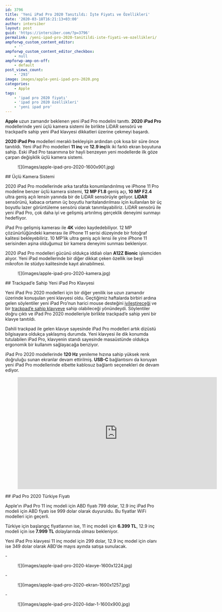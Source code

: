 ```yaml
---
id: 3796
title: 'Yeni iPad Pro 2020 Tanıtıldı: İşte Fiyatı ve Özellikleri'
date: '2020-03-18T16:21:13+03:00'
author: intersiber
layout: post
guid: 'https://intersiber.com/?p=3796'
permalink: /yeni-ipad-pro-2020-tanitildi-iste-fiyati-ve-ozellikleri/
ampforwp_custom_content_editor:
    - ''
ampforwp_custom_content_editor_checkbox:
    - null
ampforwp-amp-on-off:
    - default
post_views_count:
    - '293'
image: images/apple-yeni-ipad-pro-2020.png
categories:
    - Apple
tags:
    - 'ipad pro 2020 fiyatı'
    - 'ipad pro 2020 özellikleri'
    - 'yeni ipad pro'
---
```


**Apple** uzun zamandır beklenen yeni iPad Pro modelini tanıttı. **2020 iPad Pro** modellerinde yeni üçlü kamera sistemi ile birlikte LiDAR sensörü ve trackpad’e sahip yeni iPad klavyesi dikkatleri üzerine çekmeyi başardı.

**2020 iPad Pro** modelleri meraklı bekleyişin ardından çok kısa bir süre önce tanıtıldı. Yeni iPad Pro modelleri **11 inç** ve **12.9 inç**lik iki farklı ekran boyutuna sahip. Eski iPad Pro tasarımına bir hayli benzeyen yeni modellerde ilk göze çarpan değişiklik üçlü kamera sistemi.

<figure class="wp-block-image size-large">![](images/apple-ipad-pro-2020-1600x901.jpg)</figure>## Üçlü Kamera Sistemi

2020 iPad Pro modellerinde arka tarafda konumlandırılmış ve iPhone 11 Pro modeline benzer üçlü kamera sistemi, **12 MP F1.8** geniş açı, **10 MP F2.4** ultra geniş açılı lensin yanında bir de LiDAR sensörüyle geliyor. **LiDAR** sensörünü, kabaca ortamın üç boyutlu haritalandırılması için kullanılan bir üç boyutlu lazer görüntüleme sensörü olarak tanımlayabiliriz. LiDAR sensörü ile yeni iPad Pro, çok daha iyi ve gelişmiş artırılmış gerçeklik deneyimi sunmayı hedefliyor.

iPad Pro gelişmiş kamerası ile **4K** video kaydedebiliyor. 12 MP çözünürlüğündeki kamerası ile iPhone 11 serisi düzeyinde bir fotoğraf kalitesi bekleyebiliriz. 10 MP’lik ultra geniş açılı lensi ile yine iPhone 11 serisinden aşina olduğumuz bir kamera deneyimi sunması bekleniyor.

2020 iPad Pro modelleri gücünü oldukça iddialı olan **A12Z Bionic** işlemciden alıyor. Yeni iPad modellerinde bir diğer dikkat çeken özellik ise beşli mikrofon ile stüdyo kalitesinde kayıt alınabilmesi.

<figure class="wp-block-image size-full">![](images/apple-ipad-pro-2020-kamera.jpg)</figure>## Trackpad’e Sahip Yeni iPad Pro Klavyesi

Yeni iPad Pro 2020 modelleri için bir diğer yenilik ise uzun zamandır üzerinde konuşulan yeni klavyesi oldu. Geçtiğimiz haftalarda birbiri ardına gelen söylentiler yeni iPad Pro’nun harici mouse desteğini [iyileştireceği](https://intersiber.com/ipados-14-ile-daha-gelismis-fare-destegi-gelebilir/) ve bir [trackpad’e sahip klavyeye](https://intersiber.com/ipad-pro-yeni-klavyesiyle-neler-sunuyor/) sahip olabileceği yönündeydi. Söylentiler doğru çıktı ve iPad Pro 2020 modelleriyle birlikte trackpad’e sahip yeni bir klavye tanıtıldı.

Dahili trackpad ile gelen klavye sayesinde iPad Pro modelleri artık dizüstü bilgisayara oldukça yaklaşmış durumda. Yeni klavyesi ile dik konumda tutulabilen iPad Pro, klavyenin standı sayesinde masaüstünde oldukça ergonomik bir kullanım sağlayacağa benziyor.

iPad Pro 2020 modellerinde **120 Hz** yenileme hızına sahip yüksek renk doğruluğu sunan ekranlar devam ettirilmiş. **USB-C** bağlantısını da koruyan yeni iPad Pro modellerinde elbette kablosuz bağlantı seçenekleri de devam ediyor.

<figure class="wp-block-embed-youtube wp-block-embed is-type-video is-provider-youtube wp-embed-aspect-16-9 wp-has-aspect-ratio"><div class="wp-block-embed__wrapper"><span class="embed-youtube" style="text-align:center; display: block;"><iframe allowfullscreen="true" class="youtube-player" height="360" src="https://www.youtube.com/embed/09_QxCcBEyU?version=3&rel=1&fs=1&autohide=2&showsearch=0&showinfo=1&iv_load_policy=1&wmode=transparent" style="border:0;" width="640"></iframe></span></div></figure>## iPad Pro 2020 Türkiye Fiyatı

Apple’ın iPad Pro 11 inç modeli için ABD fiyatı 799 dolar, 12.9 inç iPad Pro modeli için ABD fiyatı ise 999 dolar olarak duyuruldu. Bu fiyatlar WiFi modelleri için geçerli.

Türkiye için başlangıç fiyatlarının ise, 11 inç modeli için **6.399 TL**, 12.9 inç modeli için ise **7.999 TL** dolaylarında olması bekleniyor.

Yeni iPad Pro klavyesi 11 inç model için 299 dolar, 12.9 inç model için olanı ise 349 dolar olarak ABD’de mayıs ayında satışa sunulacak.

<div class="wp-block-jetpack-slideshow aligncenter" data-effect="slide"><div class="wp-block-jetpack-slideshow_container swiper-container">- <figure>![](images/apple-ipad-pro-2020-klavye-1600x1224.jpg)</figure>
- <figure>![](images/apple-ipad-pro-2020-ekran-1600x1257.jpg)</figure>
- <figure>![](images/apple-ipad-pro-2020-lidar-1-1600x900.jpg)</figure>

<a class="wp-block-jetpack-slideshow_button-prev swiper-button-prev swiper-button-white" role="button"></a><a class="wp-block-jetpack-slideshow_button-next swiper-button-next swiper-button-white" role="button"></a><a aria-label="Pause Slideshow" class="wp-block-jetpack-slideshow_button-pause" role="button"></a><div class="wp-block-jetpack-slideshow_pagination swiper-pagination swiper-pagination-white"></div></div></div>